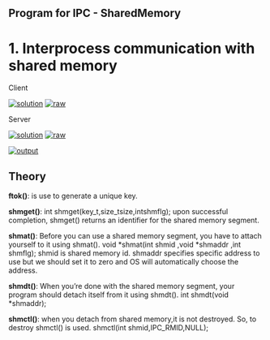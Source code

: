 
## Program for IPC - SharedMemory

# 1. Interprocess communication with shared memory

Client

[![solution](https://img.shields.io/badge/View-Solution-blue.svg?logo=appveyor&longCache=true&style=for-the-badge)](https://github.com/KTU-CSE/Network-Programming-lab/blob/master/InterProcessCommunication/SharedMemory/7.client.c)
[![raw](https://img.shields.io/badge/-raw-green.svg?logo=appveyor&longCache=true&style=for-the-badge)](https://github.com/KTU-CSE/Network-Programming-lab/raw/master/InterProcessCommunication/SharedMemory/7.client.c)

Server

[![solution](https://img.shields.io/badge/View-Solution-blue.svg?logo=appveyor&longCache=true&style=for-the-badge)](https://github.com/KTU-CSE/Network-Programming-lab/blob/master/InterProcessCommunication/SharedMemory/7.server.c)
[![raw](https://img.shields.io/badge/-raw-green.svg?logo=appveyor&longCache=true&style=for-the-badge)](https://github.com/KTU-CSE/Network-Programming-lab/raw/master/InterProcessCommunication/SharedMemory/7.server.c)

[![output](https://img.shields.io/badge/-output-ff69b4.svg?logo=appveyor&longCache=true&style=for-the-badge)](https://github.com/KTU-CSE/Network-Programming-lab/blob/master/InterProcessCommunication/SharedMemory/README.md#output)

## Theory

**ftok()**: is use to generate a unique key.

**shmget()**: int shmget(key_t,size_tsize,intshmflg); upon successful completion, shmget() returns an identifier for the shared memory segment.

**shmat()**: Before you can use a shared memory segment, you have to attach yourself
to it using shmat(). void *shmat(int shmid ,void *shmaddr ,int shmflg);
shmid is shared memory id. shmaddr specifies specific address to use but we should set
it to zero and OS will automatically choose the address.

**shmdt()**: When you’re done with the shared memory segment, your program should
detach itself from it using shmdt(). int shmdt(void \*shmaddr);

**shmctl()**: when you detach from shared memory,it is not destroyed. So, to destroy
shmctl() is used. shmctl(int shmid,IPC_RMID,NULL);
